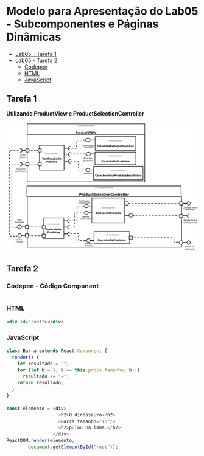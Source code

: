 # Modelo para Apresentação do Lab05 - Subcomponentes e Páginas Dinâmicas

* [Lab05 - Tarefa 1](https://github.com/arupuertas/inf331-componentizacao-e-reuso-de-software/tree/master/lab05#tarefa-1)
* [Lab05 - Tarefa 2](https://github.com/arupuertas/inf331-componentizacao-e-reuso-de-software/tree/master/lab05#tarefa-2)
	* [Codepen](https://github.com/arupuertas/inf331-componentizacao-e-reuso-de-software/tree/master/lab05#codepen---c%C3%B3digo-component)
	* [HTML](https://github.com/arupuertas/inf331-componentizacao-e-reuso-de-software/tree/master/lab05#html)
  * [JavaScript](https://github.com/arupuertas/inf331-componentizacao-e-reuso-de-software/tree/master/lab05#javascript)


## Tarefa 1

**Utilizando ProductView e ProductSelectionController**

[![Lab05 - Tarefa 1 img](https://github.com/arupuertas/inf331-componentizacao-e-reuso-de-software/blob/master/lab05/images/Diagrama%20Lab05%20-%20Tarefa%201.PNG)](https://github.com/arupuertas/inf331-componentizacao-e-reuso-de-software/blob/master/lab05/images/Diagrama%20Lab05%20-%20Tarefa%201.PNG)

## Tarefa 2

### Codepen - Código Component

~~~javascript


~~~

### HTML

~~~html
<div id="root"></div>
~~~

### JavaScript

~~~javascript
class Barra extends React.Component {
  render() {
    let resultado = "";
    for (let b = 1; b <= this.props.tamanho; b++)
      resultado += "=";
    return resultado;
  }
}

const elemento = <div>
                   <h2>O dinossauro</h2>
                   <Barra tamanho="10"/>
                   <h2>pulou na lama.</h2>
                 </div>
ReactDOM.render(elemento, 
        document.getElementById("root"));
~~~


